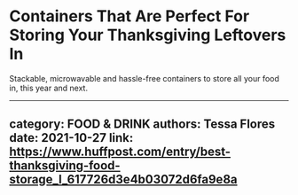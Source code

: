 # Containers That Are Perfect For Storing Your Thanksgiving Leftovers In

Stackable, microwavable and hassle-free containers to store all your food in, this year and next.

---
category: FOOD & DRINK
authors: Tessa Flores
date: 2021-10-27
link: https://www.huffpost.com/entry/best-thanksgiving-food-storage_l_617726d3e4b03072d6fa9e8a
---

